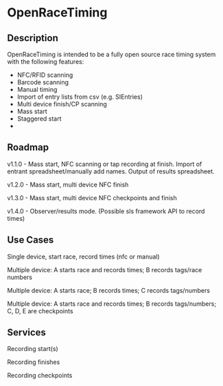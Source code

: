 # OpenRaceTiming

## Description
OpenRaceTiming is intended to be a fully open source race timing system with the following features:

* NFC/RFID scanning
* Barcode scanning
* Manual timing
* Import of entry lists from csv (e.g. SIEntries)
* Multi device finish/CP scanning
* Mass start
* Staggered start
* 

## Roadmap

v1.1.0 - Mass start, NFC scanning or tap recording at finish. Import of entrant spreadsheet/manually
  add names. Output of results spreadsheet.

v1.2.0 - Mass start, multi device NFC finish

v1.3.0 - Mass start, multi device NFC checkpoints and finish

v1.4.0 - Observer/results mode. (Possible sls framework API to record times)

## Use Cases

Single device, start race, record times (nfc or manual)

Multiple device: A starts race and records times; B records tags/race numbers

Multiple device: A starts race; B records times; C records tags/numbers

Multiple device: A starts race and records times; B records tags/numbers; C, D, E are checkpoints

## Services

Recording start(s)

Recording finishes

Recording checkpoints
